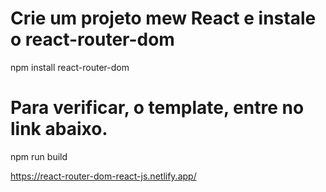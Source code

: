# Crie um projeto mew React e instale o react-router-dom
npm install react-router-dom

# Para verificar, o template, entre no link abaixo.
npm run build

https://react-router-dom-react-js.netlify.app/

